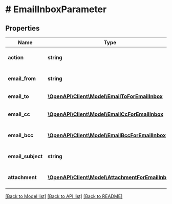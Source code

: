 # # EmailInboxParameter

## Properties

Name | Type | Description | Notes
------------ | ------------- | ------------- | -------------
**action** | **string** | Action name &#x3D; EmailInbox |
**email_from** | **string** | Email From for Email Inbox |
**email_to** | [**\OpenAPI\Client\Model\EmailToForEmailInbox**](EmailToForEmailInbox.md) | Email To for Email Inbox |
**email_cc** | [**\OpenAPI\Client\Model\EmailCcForEmailInbox**](EmailCcForEmailInbox.md) | Email Cc for Email Inbox | [optional]
**email_bcc** | [**\OpenAPI\Client\Model\EmailBccForEmailInbox**](EmailBccForEmailInbox.md) | Email Bcc for Email Inbox | [optional]
**email_subject** | **string** | Email Subject for Email Inbox |
**attachment** | [**\OpenAPI\Client\Model\AttachmentForEmailInbox**](AttachmentForEmailInbox.md) | Attachment for Email Inbox | [optional]

[[Back to Model list]](../../README.md#models) [[Back to API list]](../../README.md#endpoints) [[Back to README]](../../README.md)
